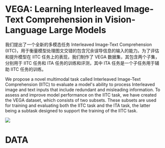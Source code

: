 # VEGA: Learning Interleaved Image-Text Comprehension in Vision-Language Large Models

我们提出了一个全新的多模态任务 Interleaved Image-Text Comprehension (IITC)，用于衡量模型处理图文交错的包含冗余误导信息的输入的能力。为了评估和提升模型在 IITC 任务上的表现，我们制作了 VEGA 数据集，其包含两个子集，分别用于 IITC 任务和 ITA 任务的训练和评测，其中 ITA 任务是一个子任务用于辅助 IITC 任务的训练。

We propose a novel multimodal task called Interleaved Image-Text Comprehension (IITC) to evaluate a model's ability to process Interleaved image and text inputs that include redundant and misleading information. To assess and improve model performance on the IITC task, we have created the VEGA dataset, which consists of two subsets. These subsets are used for training and evaluating both the IITC task and the ITA task, the latter being a subtask designed to support the training of the IITC task.

![](static/FEjJbk2CAoAzMaxws3gcXIaQnMh.png)

# DATA
